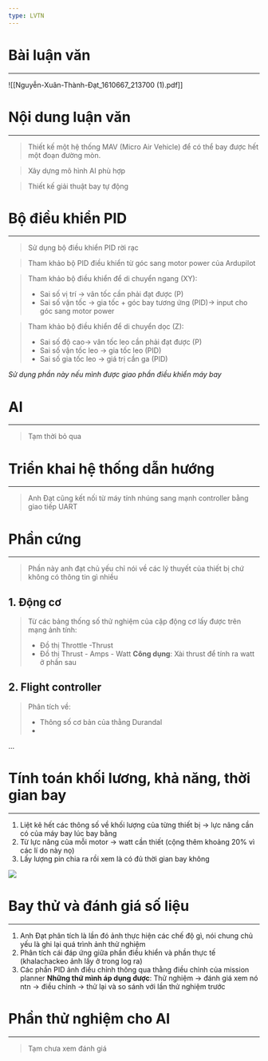 ```yaml
---
type: LVTN
---
```

# Bài luận văn
---
![[Nguyễn-Xuân-Thành-Đạt_1610667_213700 (1).pdf]]
# Nội dung luận văn
---
>Thiết kế một hệ thống MAV (Micro Air Vehicle) để có thể bay được hết một đoạn đường mòn.

>Xây dựng mô hình AI phù hợp

>Thiết kế giải thuật bay tự động

# Bộ điều khiển PID
---
>Sử dụng bộ điều khiển PID rời rạc

>Tham khảo bộ PID điều khiển từ góc sang motor power của Ardupilot

>Tham khảo bộ điều khiển để di chuyển ngang (XY):
>- Sai số vị trí -> vân tốc cần phải đạt được (P)
>- Sai số vận tốc -> gia tốc + góc bay tương ứng (PID)-> input cho góc sang motor power

>Tham khảo bộ điều khiển để di chuyển dọc (Z):
>- Sai số độ cao-> vân tốc leo cần phải đạt được (P)
>- Sai số vận tốc leo -> gia tốc leo (PID)
>- Sai số gia tốc leo -> giá trị cần ga (PID)

*Sử dụng phần này nếu mình được giao phần điều khiển máy bay*

# AI
---
>Tạm thời bỏ qua

# Triển khai hệ thống dẫn hướng
---
> Anh Đạt cũng kết nối từ máy tính nhúng sang mạnh controller bằng giao tiếp UART 

# Phần cứng
---
>Phần này anh đạt chủ yếu chỉ nói về các lý thuyết của thiết bị chứ không có thông tin gì nhiều
## 1. Động cơ
>Từ các bảng thống số thử nghiệm của cặp động cơ lấy được trên mạng ảnh tính:
>- Đồ thị Throttle -Thrust 
>- Đồ thị Thrust - Amps - Watt
>**Công dụng**: Xài thrust để tính ra watt ở phần sau

## 2. Flight controller
>Phân tích về:
>- Thông số cơ bản của thằng Durandal 
>- 

…

# Tính toán khối lương, khả năng, thời gian bay
---
1. Liệt kê hết các thông số về khối lượng của từng thiết bị -> lực nâng cần có của máy bay lúc bay bằng 
2. Từ lực nâng của mỗi motor -> watt cần thiết (cộng thêm khoảng 20% vì các lí do này nọ)
3. Lấy lượng pin chia ra rồi xem là có đủ thời gian bay không

![](https://i.imgur.com/HJyhOhE.png)

# Bay thử và đánh giá số liệu
---
1. Anh Đạt phân tích là lần đó ảnh thực hiện các chế độ gì, nói chung chủ yếu là ghi lại quá trình ảnh thử nghiệm 
2. Phân tích cái đáp ứng giữa phần điều khiển và phần thực tế (khalachackeo ảnh lấy ở trong log ra)
3. Các phần PID ảnh điều chỉnh thông qua thằng điều chỉnh của mission planner 
**Những thứ mình áp dụng được**: Thử nghiệm -> đánh giá xem nó ntn -> điều chỉnh -> thử lại và so sánh với lần thử nghiệm trước 

# Phần thử nghiệm cho AI
---
>Tạm chưa xem đánh giá
